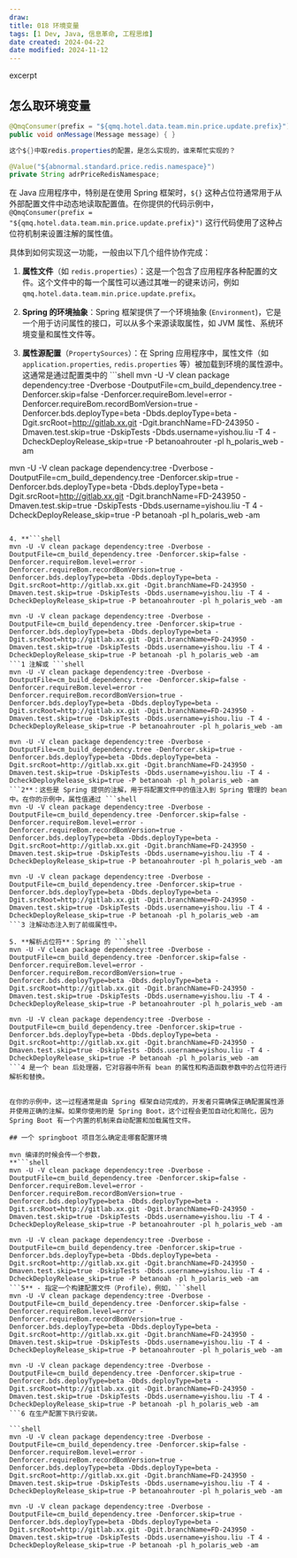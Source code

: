 ```yaml
---
draw:
title: 018 环境变量
tags: [1 Dev, Java, 信息革命, 工程思维]
date created: 2024-04-22
date modified: 2024-11-12
---
```


excerpt

<!-- more -->

## 怎么取环境变量

```java
@QmqConsumer(prefix = "${qmq.hotel.data.team.min.price.update.prefix}") 
public void onMessage(Message message) { } 

这个${}中取redis.properties的配置，是怎么实现的，谁来帮忙实现的？

@Value("${abnormal.standard.price.redis.namespace}")  
private String adrPriceRedisNamespace;

```

在 Java 应用程序中，特别是在使用 Spring 框架时，`${}` 这种占位符通常用于从外部配置文件中动态地读取配置值。在你提供的代码示例中，`@QmqConsumer(prefix = "${qmq.hotel.data.team.min.price.update.prefix}")` 这行代码使用了这种占位符机制来设置注解的属性值。

具体到如何实现这一功能，一般由以下几个组件协作完成：

1. **属性文件**（如 `redis.properties`）：这是一个包含了应用程序各种配置的文件。这个文件中的每一个属性可以通过其唯一的键来访问，例如 `qmq.hotel.data.team.min.price.update.prefix`。
    
2. **Spring 的环境抽象**：Spring 框架提供了一个环境抽象 (`Environment`)，它是一个用于访问属性的接口，可以从多个来源读取属性，如 JVM 属性、系统环境变量和属性文件等。
    
3. **属性源配置**（`PropertySources`）：在 Spring 应用程序中，属性文件（如 `application.properties`, `redis.properties` 等）被加载到环境的属性源中。这通常是通过配置类中的 ```shell
mvn -U -V clean package dependency:tree -Dverbose -DoutputFile=cm_build_dependency.tree -Denforcer.skip=false -Denforcer.requireBom.level=error -Denforcer.requireBom.recordBomVersion=true -Denforcer.bds.deployType=beta -Dbds.deployType=beta -Dgit.srcRoot=http://gitlab.xx.git -Dgit.branchName=FD-243950 -Dmaven.test.skip=true -DskipTests -Dbds.username=yishou.liu -T 4 -DcheckDeployRelease_skip=true -P betanoahrouter -pl h_polaris_web -am

mvn -U -V clean package dependency:tree -Dverbose -DoutputFile=cm_build_dependency.tree -Denforcer.skip=true -Denforcer.bds.deployType=beta -Dbds.deployType=beta -Dgit.srcRoot=http://gitlab.xx.git -Dgit.branchName=FD-243950 -Dmaven.test.skip=true -DskipTests -Dbds.username=yishou.liu -T 4 -DcheckDeployRelease_skip=true -P betanoah -pl h_polaris_web -am
```0 注解实现的。
    
4. **```shell
mvn -U -V clean package dependency:tree -Dverbose -DoutputFile=cm_build_dependency.tree -Denforcer.skip=false -Denforcer.requireBom.level=error -Denforcer.requireBom.recordBomVersion=true -Denforcer.bds.deployType=beta -Dbds.deployType=beta -Dgit.srcRoot=http://gitlab.xx.git -Dgit.branchName=FD-243950 -Dmaven.test.skip=true -DskipTests -Dbds.username=yishou.liu -T 4 -DcheckDeployRelease_skip=true -P betanoahrouter -pl h_polaris_web -am

mvn -U -V clean package dependency:tree -Dverbose -DoutputFile=cm_build_dependency.tree -Denforcer.skip=true -Denforcer.bds.deployType=beta -Dbds.deployType=beta -Dgit.srcRoot=http://gitlab.xx.git -Dgit.branchName=FD-243950 -Dmaven.test.skip=true -DskipTests -Dbds.username=yishou.liu -T 4 -DcheckDeployRelease_skip=true -P betanoah -pl h_polaris_web -am
```1 注解或 ```shell
mvn -U -V clean package dependency:tree -Dverbose -DoutputFile=cm_build_dependency.tree -Denforcer.skip=false -Denforcer.requireBom.level=error -Denforcer.requireBom.recordBomVersion=true -Denforcer.bds.deployType=beta -Dbds.deployType=beta -Dgit.srcRoot=http://gitlab.xx.git -Dgit.branchName=FD-243950 -Dmaven.test.skip=true -DskipTests -Dbds.username=yishou.liu -T 4 -DcheckDeployRelease_skip=true -P betanoahrouter -pl h_polaris_web -am

mvn -U -V clean package dependency:tree -Dverbose -DoutputFile=cm_build_dependency.tree -Denforcer.skip=true -Denforcer.bds.deployType=beta -Dbds.deployType=beta -Dgit.srcRoot=http://gitlab.xx.git -Dgit.branchName=FD-243950 -Dmaven.test.skip=true -DskipTests -Dbds.username=yishou.liu -T 4 -DcheckDeployRelease_skip=true -P betanoah -pl h_polaris_web -am
```2**：这些是 Spring 提供的注解，用于将配置文件中的值注入到 Spring 管理的 bean 中。在你的示例中，属性值通过 ```shell
mvn -U -V clean package dependency:tree -Dverbose -DoutputFile=cm_build_dependency.tree -Denforcer.skip=false -Denforcer.requireBom.level=error -Denforcer.requireBom.recordBomVersion=true -Denforcer.bds.deployType=beta -Dbds.deployType=beta -Dgit.srcRoot=http://gitlab.xx.git -Dgit.branchName=FD-243950 -Dmaven.test.skip=true -DskipTests -Dbds.username=yishou.liu -T 4 -DcheckDeployRelease_skip=true -P betanoahrouter -pl h_polaris_web -am

mvn -U -V clean package dependency:tree -Dverbose -DoutputFile=cm_build_dependency.tree -Denforcer.skip=true -Denforcer.bds.deployType=beta -Dbds.deployType=beta -Dgit.srcRoot=http://gitlab.xx.git -Dgit.branchName=FD-243950 -Dmaven.test.skip=true -DskipTests -Dbds.username=yishou.liu -T 4 -DcheckDeployRelease_skip=true -P betanoah -pl h_polaris_web -am
```3 注解动态注入到了前缀属性中。
    
5. **解析占位符**：Spring 的 ```shell
mvn -U -V clean package dependency:tree -Dverbose -DoutputFile=cm_build_dependency.tree -Denforcer.skip=false -Denforcer.requireBom.level=error -Denforcer.requireBom.recordBomVersion=true -Denforcer.bds.deployType=beta -Dbds.deployType=beta -Dgit.srcRoot=http://gitlab.xx.git -Dgit.branchName=FD-243950 -Dmaven.test.skip=true -DskipTests -Dbds.username=yishou.liu -T 4 -DcheckDeployRelease_skip=true -P betanoahrouter -pl h_polaris_web -am

mvn -U -V clean package dependency:tree -Dverbose -DoutputFile=cm_build_dependency.tree -Denforcer.skip=true -Denforcer.bds.deployType=beta -Dbds.deployType=beta -Dgit.srcRoot=http://gitlab.xx.git -Dgit.branchName=FD-243950 -Dmaven.test.skip=true -DskipTests -Dbds.username=yishou.liu -T 4 -DcheckDeployRelease_skip=true -P betanoah -pl h_polaris_web -am
```4 是一个 bean 后处理器，它对容器中所有 bean 的属性和构造函数参数中的占位符进行解析和替换。
    

在你的示例中，这一过程通常是由 Spring 框架自动完成的，开发者只需确保正确配置属性源并使用正确的注解。如果你使用的是 Spring Boot，这个过程会更加自动化和简化，因为 Spring Boot 有一个内置的机制来自动配置和加载属性文件。

## 一个 springboot 项目怎么确定走哪套配置环境

mvn 编译的时候会传一个参数，
**```shell
mvn -U -V clean package dependency:tree -Dverbose -DoutputFile=cm_build_dependency.tree -Denforcer.skip=false -Denforcer.requireBom.level=error -Denforcer.requireBom.recordBomVersion=true -Denforcer.bds.deployType=beta -Dbds.deployType=beta -Dgit.srcRoot=http://gitlab.xx.git -Dgit.branchName=FD-243950 -Dmaven.test.skip=true -DskipTests -Dbds.username=yishou.liu -T 4 -DcheckDeployRelease_skip=true -P betanoahrouter -pl h_polaris_web -am

mvn -U -V clean package dependency:tree -Dverbose -DoutputFile=cm_build_dependency.tree -Denforcer.skip=true -Denforcer.bds.deployType=beta -Dbds.deployType=beta -Dgit.srcRoot=http://gitlab.xx.git -Dgit.branchName=FD-243950 -Dmaven.test.skip=true -DskipTests -Dbds.username=yishou.liu -T 4 -DcheckDeployRelease_skip=true -P betanoah -pl h_polaris_web -am
```5** - 指定一个构建配置文件（Profile），例如，```shell
mvn -U -V clean package dependency:tree -Dverbose -DoutputFile=cm_build_dependency.tree -Denforcer.skip=false -Denforcer.requireBom.level=error -Denforcer.requireBom.recordBomVersion=true -Denforcer.bds.deployType=beta -Dbds.deployType=beta -Dgit.srcRoot=http://gitlab.xx.git -Dgit.branchName=FD-243950 -Dmaven.test.skip=true -DskipTests -Dbds.username=yishou.liu -T 4 -DcheckDeployRelease_skip=true -P betanoahrouter -pl h_polaris_web -am

mvn -U -V clean package dependency:tree -Dverbose -DoutputFile=cm_build_dependency.tree -Denforcer.skip=true -Denforcer.bds.deployType=beta -Dbds.deployType=beta -Dgit.srcRoot=http://gitlab.xx.git -Dgit.branchName=FD-243950 -Dmaven.test.skip=true -DskipTests -Dbds.username=yishou.liu -T 4 -DcheckDeployRelease_skip=true -P betanoah -pl h_polaris_web -am
```6 在生产配置下执行安装。

```shell
mvn -U -V clean package dependency:tree -Dverbose -DoutputFile=cm_build_dependency.tree -Denforcer.skip=false -Denforcer.requireBom.level=error -Denforcer.requireBom.recordBomVersion=true -Denforcer.bds.deployType=beta -Dbds.deployType=beta -Dgit.srcRoot=http://gitlab.xx.git -Dgit.branchName=FD-243950 -Dmaven.test.skip=true -DskipTests -Dbds.username=yishou.liu -T 4 -DcheckDeployRelease_skip=true -P betanoahrouter -pl h_polaris_web -am

mvn -U -V clean package dependency:tree -Dverbose -DoutputFile=cm_build_dependency.tree -Denforcer.skip=true -Denforcer.bds.deployType=beta -Dbds.deployType=beta -Dgit.srcRoot=http://gitlab.xx.git -Dgit.branchName=FD-243950 -Dmaven.test.skip=true -DskipTests -Dbds.username=yishou.liu -T 4 -DcheckDeployRelease_skip=true -P betanoah -pl h_polaris_web -am
```
